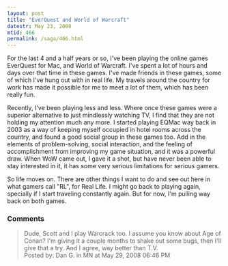 ```yaml
---
layout: post
title: "EverQuest and World of Warcraft"
datestr: May 23, 2008
mtid: 466
permalink: /saga/466.html
---
```


For the last 4 and a half years or so, I've been playing the online games EverQuest for Mac, and World of Warcraft.  I've spent a lot of hours and days over that time in these games.  I've made friends in these games, some of which I've hung out with in real life.  My travels around the country for work has made it possible for me to meet a lot of them, which has been really fun.

Recently, I've been playing less and less.  Where once these games were a superior alternative to just mindlessly watching TV, I find that they are not holding my attention much any more.  I started playing EQMac way back in 2003 as a way of keeping myself occupied in hotel rooms across the country, and found a good social group in these games too.  Add in the elements of problem-solving, social interaction, and the feeling of accomplishment from improving my game situation, and it was a powerful draw.  When WoW came out, I gave it a shot, but have never been able to stay interested in it, it has some very serious limitations for serious gamers.

So life moves on.  There are other things I want to do and see out here in what gamers call "RL", for Real Life.  I might go back to playing again, specially if I start traveling constantly again.  But for now, I'm pulling way back on both games.

### Comments

<blockquote>
Dude, Scott and I play Warcrack too. I assume you know about Age of Conan? I'm giving it a couple months to shake out some bugs, then I'll give that a try. And I agree, way better than T.V. 
<div class="comment-meta">Posted by: Dan G. in MN at May 29, 2008 06:46 PM</div> </blockquote>

